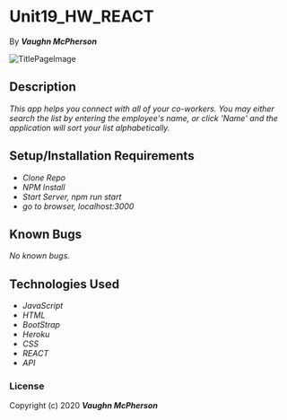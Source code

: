 # Unit19_HW_REACT


By _**Vaughn McPherson**_


![TitlePageImage](https://www.snapcomms.com/hubfs/blog-images/employee-engagement-team.jpg)


## Description
_This app helps you connect with all of your co-workers. You may either search the list by entering the employee's name, or click 'Name' and the application will sort your list alphabetically._


## Setup/Installation Requirements
* _Clone Repo_
* _NPM Install_
* _Start Server, npm run start_
* _go to browser, localhost:3000_


## Known Bugs
_No known bugs._


## Technologies Used
* _JavaScript_
* _HTML_
* _BootStrap_
* _Heroku_
* _CSS_
* _REACT_
* _API_ 



### License
Copyright (c) 2020 **_Vaughn McPherson_**